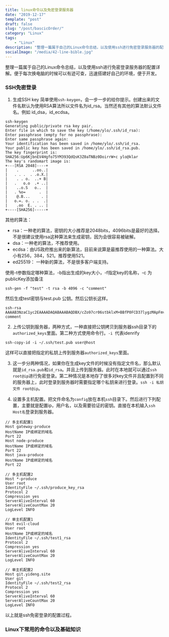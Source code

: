 ```yaml
---
title: linux命令以及免密登录服务器
date: "2019-12-17"
template: "post"
draft: false
slug: "/post/bascicOrder/"
category: "Linux"
tags: 
    - "Linux"
description: "整理一篇属于自己的Linux命令总结，以及使用ssh进行免密登录服务器的配置详解。便于每次换电脑的时候可以有迹可查，迅速搭建好自己的环境，便于开发。"
socialImage: "/media/42-line-bible.jpg"
---
```


整理一篇属于自己的Linux命令总结，以及使用ssh进行免密登录服务器的配置详解。便于每次换电脑的时候可以有迹可查，迅速搭建好自己的环境，便于开发。

### SSH免密登录
1.  生成SSH key 简单使用`ssh-keygen`，会一步一步的给你提示。创建出来的文件名默认为使用RSA算法所以文件名为id_rsa。当然还有其他的算法默认文件名。例如 id_dsa，id_ecdsa。  

```
ssh-keygen
Generating public/private rsa key pair.
Enter file in which to save the key (/home/ylo/.ssh/id_rsa): 
Enter passphrase (empty for no passphrase): 
Enter same passphrase again: 
Your identification has been saved in /home/ylo/.ssh/id_rsa.
Your public key has been saved in /home/ylo/.ssh/id_rsa.pub.
The key fingerprint is:
SHA256:Up6KjbnEV4Hgfo75YM393QdQsK3Z0aTNBz0DoirrW+c ylo@klar
The key's randomart image is:
+---[RSA 2048]----+
|    .      ..oo..|
|   . . .  . .o.X.|
|    . . o.  ..+ B|
|   .   o.o  .+ ..|
|    ..o.S   o..  |
|   . %o=      .  |
|    @.B...     . |
|   o.=. o. . .  .|
|    .oo  E. . .. |
+----[SHA256]-----+
```
其他的算法：   
- rsa：一种老的算法，密钥的大小推荐是2048bits，4096bits是最好的选择。不是很建议使用rsa这种算法来生成密钥，因为会很容易被破解。
- dsa：一种老的算法，不推荐使用。
- ecdsa：由US政府推出来的新算法，目前来说算是最推荐使用的一种算法。大小有256，384，521。推荐使用521。
- ed25519： 一种新的算法，不是很多客户端支持。

使用-t参数指定哪种算法，-b指出生成的key大小，-f指定key的名称，-c 为publicKey添加备注
```
ssh-gen -f "test" -t rsa -b 4096 -c "comment"
```
 然后生成test密钥与test.pub 公钥。然后公钥长这样。
```
ssh-rsa AAAAB3NzaC1yc2EAAAADAQABAAABAQDBX/cZo97cr06stbklxM+BBfP0FCD37lygzMApFmvi2Lcj+V/6tQeSvdcfLCYn6XPzSWXTa5zIx/hHxVJnp8/sKrrwoCAf4FWQKDW4AKnFBtU/coqhqV1TAfEDS/q8O8PdOvCiPuKlYUnLjQGQWRwpD93N7VWUOUrE4Wynbu/sY472Yjoq3AlzqIEvh9dVe+va6eCI1TJCEIrhqsXKXqmGgtQWl0vfUSB04jHMLEFTZ+b0slB47Wm5EUPXqYf+G6+HntSrGQPeRQtiGBGtRTxlqjuhGGVVCVgBo92mOkMuQlXfK1QarnTnQeLRgon7Dkqs+pFmNGfwJ38FQb5qcjHr comment
```

2. 上传公钥到服务器，两种方式，一种直接把公钥拷贝到服务器ssh目录下的`authorized_keys`里面。第二种方式使用命令行。`-i `代表idenrify
``` 
ssh-copy-id -i ~/.ssh/test.pub user@host
```
这样可以直接把指定的私钥上传到服务器`authorized_keys`里面。

3.  这一步分两种情况，如果你在生成key文件的时候没有指定文件名，那么默认就是`id_rsa.pub`和`id_rsa`。并且上传到服务器。此时在本地就可以通过`ssh root@ip`进行免密登录。第二种情况是本地存了很多对key文件并且配置到不同的服务器上，此时登录到服务器时需要指定哪个私钥来进行登录。`ssh -i 私钥文件 root@ip`。   

4.  设置多主机配置。把文件命名为`config`放在本机`ssh`目录下。然后进行下列配置，主要就是配置ip，用户名，以及需要验证的密钥。直接在本机输入`ssh Host名`登录到服务器。
```
// 多主机配置1
Host gateway-produce
HostName IP或绑定的域名
Port 22
Host node-produce
HostName IP或绑定的域名
Port 22
Host java-produce
HostName IP或绑定的域名
Port 22
```
```
// 多主机配置2
Host *-produce
User root
IdentityFile ~/.ssh/produce_key_rsa
Protocol 2
Compression yes
ServerAliveInterval 60
ServerAliveCountMax 20
LogLevel INFO
```
```
// 单主机配置1
Host evil-cloud
User root
HostName IP或绑定的域名
IdentityFile ~/.ssh/test1_rsa
Protocol 2
Compression yes
ServerAliveInterval 60
ServerAliveCountMax 20
LogLevel INFO
```
```
// 单主机配置2
Host git.yideng.site
User git
IdentityFile ~/.ssh/test2_rsa
Protocol 2
Compression yes
ServerAliveInterval 60
ServerAliveCountMax 20
LogLevel INFO
```
以上就是ssh免密登录的配置过程。

### Linux下常用的命令以及基础知识
